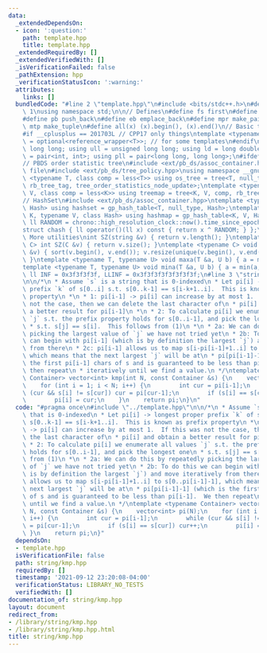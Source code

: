 ```yaml
---
data:
  _extendedDependsOn:
  - icon: ':question:'
    path: template.hpp
    title: template.hpp
  _extendedRequiredBy: []
  _extendedVerifiedWith: []
  _isVerificationFailed: false
  _pathExtension: hpp
  _verificationStatusIcon: ':warning:'
  attributes:
    links: []
  bundledCode: "#line 2 \"template.hpp\"\n#include <bits/stdc++.h>\n#define DEBUG\
    \ 1\nusing namespace std;\n\n// Defines\n#define fs first\n#define sn second\n\
    #define pb push_back\n#define eb emplace_back\n#define mpr make_pair\n#define\
    \ mtp make_tuple\n#define all(x) (x).begin(), (x).end()\n// Basic type definitions\n\
    #if __cplusplus == 201703L // CPP17 only things\ntemplate <typename T> using opt_ref\
    \ = optional<reference_wrapper<T>>; // for some templates\n#endif\nusing ll =\
    \ long long; using ull = unsigned long long; using ld = long double;\nusing pii\
    \ = pair<int, int>; using pll = pair<long long, long long>;\n#ifdef __GNUG__\n\
    // PBDS order statistic tree\n#include <ext/pb_ds/assoc_container.hpp> // Common\
    \ file\n#include <ext/pb_ds/tree_policy.hpp>\nusing namespace __gnu_pbds;\ntemplate\
    \ <typename T, class comp = less<T>> using os_tree = tree<T, null_type, comp,\
    \ rb_tree_tag, tree_order_statistics_node_update>;\ntemplate <typename K, typename\
    \ V, class comp = less<K>> using treemap = tree<K, V, comp, rb_tree_tag, tree_order_statistics_node_update>;\n\
    // HashSet\n#include <ext/pb_ds/assoc_container.hpp>\ntemplate <typename T, class\
    \ Hash> using hashset = gp_hash_table<T, null_type, Hash>;\ntemplate <typename\
    \ K, typename V, class Hash> using hashmap = gp_hash_table<K, V, Hash>;\nconst\
    \ ll RANDOM = chrono::high_resolution_clock::now().time_since_epoch().count();\n\
    struct chash { ll operator()(ll x) const { return x ^ RANDOM; } };\n#endif\n//\
    \ More utilities\nint SZ(string &v) { return v.length(); }\ntemplate <typename\
    \ C> int SZ(C &v) { return v.size(); }\ntemplate <typename C> void UNIQUE(vector<C>\
    \ &v) { sort(v.begin(), v.end()); v.resize(unique(v.begin(), v.end()) - v.begin());\
    \ }\ntemplate <typename T, typename U> void maxa(T &a, U b) { a = max(a, b); }\n\
    template <typename T, typename U> void mina(T &a, U b) { a = min(a, b); }\nconst\
    \ ll INF = 0x3f3f3f3f, LLINF = 0x3f3f3f3f3f3f3f3f;\n#line 3 \"string/kmp.hpp\"\
    \n\n/*\n * Assume `s` is a string that is 0-indexed\n * Let pi[i] -> longest proper\
    \ prefix `k` of s[0..i] s.t. s[0..k-1] == s[i-k+1..i].  This is known as prefix\
    \ property\n *\n * 1: pi[i-1] -> pi[i] can increase by at most 1.  If this was\
    \ not the case, then we can delete the last character of\n * pi[i] and obtain\
    \ a better result for pi[i-1]\n *\n * 2: To calculate pi[i] we enumerate all values\
    \ `j` s.t. the prefix property holds for s[0..i-1], and pick the longest one\n\
    \ * s.t. s[j] == s[i].  This follows from (1)\n *\n * 2a: We can do this by repeatedly\
    \ picking the largest value of `j` we have not tried yet\n * 2b: To do this we\
    \ can begin with pi[i-1] (which is by definition the largest `j`) and move iteratively\
    \ from there\n * 2c: pi[i-1] allows us to map s[i-pi[i-1]+1..i] to s[0..pi[i-1]-1],\
    \ which means that the next largest `j` will be at\n * pi[pi[i-1]-1] (which is\
    \ the first pi[i-1] chars of s and is guaranteed to be less than pi[i-1].  We\
    \ then repeat\n * iteratively until we find a value.\n */\ntemplate <typename\
    \ Container> vector<int> kmp(int N, const Container &s) {\n    vector<int> pi(N);\n\
    \    for (int i = 1; i < N; i++) {\n        int cur = pi[i-1];\n        while\
    \ (cur && s[i] != s[cur]) cur = pi[cur-1];\n        if (s[i] == s[cur]) cur++;\n\
    \        pi[i] = cur;\n    }\n    return pi;\n}\n"
  code: "#pragma once\n#include \"../template.hpp\"\n\n/*\n * Assume `s` is a string\
    \ that is 0-indexed\n * Let pi[i] -> longest proper prefix `k` of s[0..i] s.t.\
    \ s[0..k-1] == s[i-k+1..i].  This is known as prefix property\n *\n * 1: pi[i-1]\
    \ -> pi[i] can increase by at most 1.  If this was not the case, then we can delete\
    \ the last character of\n * pi[i] and obtain a better result for pi[i-1]\n *\n\
    \ * 2: To calculate pi[i] we enumerate all values `j` s.t. the prefix property\
    \ holds for s[0..i-1], and pick the longest one\n * s.t. s[j] == s[i].  This follows\
    \ from (1)\n *\n * 2a: We can do this by repeatedly picking the largest value\
    \ of `j` we have not tried yet\n * 2b: To do this we can begin with pi[i-1] (which\
    \ is by definition the largest `j`) and move iteratively from there\n * 2c: pi[i-1]\
    \ allows us to map s[i-pi[i-1]+1..i] to s[0..pi[i-1]-1], which means that the\
    \ next largest `j` will be at\n * pi[pi[i-1]-1] (which is the first pi[i-1] chars\
    \ of s and is guaranteed to be less than pi[i-1].  We then repeat\n * iteratively\
    \ until we find a value.\n */\ntemplate <typename Container> vector<int> kmp(int\
    \ N, const Container &s) {\n    vector<int> pi(N);\n    for (int i = 1; i < N;\
    \ i++) {\n        int cur = pi[i-1];\n        while (cur && s[i] != s[cur]) cur\
    \ = pi[cur-1];\n        if (s[i] == s[cur]) cur++;\n        pi[i] = cur;\n   \
    \ }\n    return pi;\n}"
  dependsOn:
  - template.hpp
  isVerificationFile: false
  path: string/kmp.hpp
  requiredBy: []
  timestamp: '2021-09-12 23:20:08-04:00'
  verificationStatus: LIBRARY_NO_TESTS
  verifiedWith: []
documentation_of: string/kmp.hpp
layout: document
redirect_from:
- /library/string/kmp.hpp
- /library/string/kmp.hpp.html
title: string/kmp.hpp
---
```

